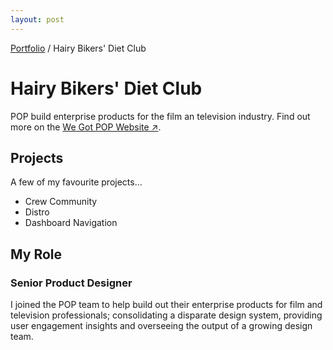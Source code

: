```yaml
---
layout: post
---
```


<span class="breadcrumbs">[Portfolio](../pages/portfolio) / Hairy Bikers' Diet Club</span>

# Hairy Bikers' Diet Club
POP build enterprise products for the film an television industry.  Find out more on the <a href="http://www.wegotpop.com" target="_blank">We Got POP Website ↗</a>.

## Projects
A few of my favourite projects...

* Crew Community
* Distro
* Dashboard Navigation

## My Role 
### Senior Product Designer
I joined the POP team to help build out their enterprise products for film and television professionals; consolidating a disparate design system, providing user engagement insights and overseeing the output of a growing design team.

